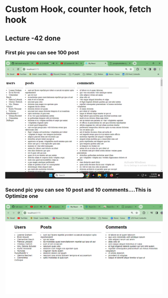 # Custom Hook, counter hook, fetch hook

## Lecture -42 done

### First pic you can see 100 post

!["SS"](./img/img1.png)

### Second pic you can see 10 post and 10 comments....This is Optimize one

!["SS"](./img/img2.png)
